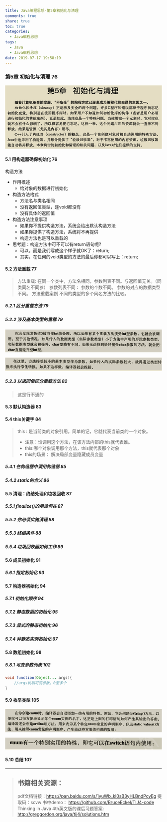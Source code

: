 ```yaml
---
title: Java编程思想-第5章初始化与清理
comments: true
share: true
toc: true
categories:
  - Java编程思想
tags:
  - Java
  - Java编程思想
date: 2019-07-17 19:58:19
---
```


### 第5章 初始化与清理 76

![](https://raw.githubusercontent.com/adolphmaster/hexo-next/master/blogPicture/20190717153426.png)

#### 5.1 用构造器确保初始化 76

构造方法

- 作用概述
  - 给对象的数据进行初始化
- 构造方法格式
  - 方法名与类名相同
  - 没有返回值类型，连void都没有
  - 没有具体的返回值
- 构造方法注意事项
  - 如果你不提供构造方法，系统会给出默认构造方法
  - 如果你提供了构造方法，系统将不再提供
  - 构造方法也是可以重载的
- 思考题：构造方法中可不可以有return语句呢?
  - 可以。而是我们写成这个样子就OK了：return;
  - 其实，在任何的void类型的方法的最后你都可以写上：return;

#### 5.2 方法重载 77

> 方法重载:
> 	在同一个类中，方法名相同，参数列表不同。与返回值无关。（同类同名不同参）
> 	参数列表不同：
> 		参数的个数不同。
> 		参数的对应的数据类型不同。
> 方法重载案例
> 	不同的类型的多个同名方法的比较。

##### 5.2.1 区分重载方法 79
##### 5.2.2 涉及基本类型的重载 79

![](https://raw.githubusercontent.com/adolphmaster/hexo-next/master/blogPicture/20190717154616.png)

![](https://raw.githubusercontent.com/adolphmaster/hexo-next/master/blogPicture/20190717154656.png)

##### 5.2.3 以返回值区分重载方法 82

> 这是行不通的

#### 5.3 默认构造器 83
#### 5.4 this关键字 84

> this : 是当前类的对象引用。简单的记，它就代表当前类的一个对象。
>
> - 注意：谁调用这个方法，在该方法内部的this就代表谁。
> - this:哪个对象调用那个方法，this就代表那个对象
> - this的场景：
> 解决局部变量隐藏成员变量

##### 5.4.1 在构造器中调用构造器 85
##### 5.4.2 static的含义 86
#### 5.5 清理：终结处理和垃圾回收 87
##### 5.5.1 finalize()的用途何在 87
##### 5.5.2 你必须实施清理 88
##### 5.5.3 终结条件 88
##### 5.5.4 垃圾回收器如何工作 89
#### 5.6 成员初始化 91
##### 5.6.1 指定初始化 93
#### 5.7 构造器初始化 94
##### 5.7.1 初始化顺序 94
##### 5.7.2 静态数据的初始化 95
##### 5.7.3 显式的静态初始化 96
##### 5.7.4 非静态实例初始化 97
#### 5.8 数组初始化 98
##### 5.8.1 可变参数列表 102

```java
void function(Object... args){
    //args说明可变参数，0至多个
}
```

#### 5.9 枚举类型 105

![](https://raw.githubusercontent.com/adolphmaster/hexo-next/master/blogPicture/20190717162907.png)

![](https://raw.githubusercontent.com/adolphmaster/hexo-next/master/blogPicture/20190717162939.png)

#### 5.10 总结 107



--------

> ## 书籍相关资源：
> 
> pdf文档链接：https://pan.baidu.com/s/1yuWb_kI0sB3yHLBndPcyEg 提取码：scvw 
> 书中demo： https://github.com/BruceEckel/TIJ4-code
>Thinking in Java 4th英文版的课后习题答案: http://greggordon.org/java/tij4/solutions.htm 


